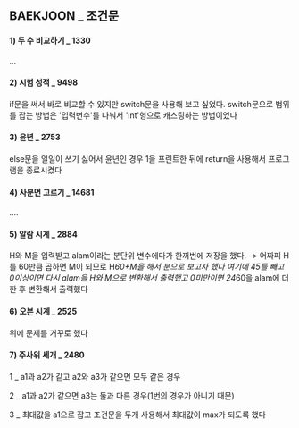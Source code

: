 ## BAEKJOON _ 조건문
 
#### 1) 두 수 비교하기 _ 1330

...

#### 2) 시험 성적 _ 9498

if문을 써서 바로 비교할 수 있지만 switch문을 사용해 보고 싶었다.
switch문으로 범위를 잡는 방법은 '입력변수'를 나눠서 'int'형으로 캐스팅하는 방법이었다

#### 3) 윤년 _ 2753

else문을 일일이 쓰기 싫어서 윤년인 경우 1을 프린트한 뒤에 return을 사용해서 프로그램을 종료시켰다

#### 4) 사분면 고르기 _ 14681

....

#### 5) 알람 시계 _ 2884

H와 M을 입력받고 alam이라는 분단위 변수에다가 한꺼번에 저장을 했다.
-> 어짜피 H를 60만큼 곱하면 M이 되므로 H*60+M을 해서 분으로 보고자 했다
여기에 45를 빼고 0이상이면 다시 alam을 H와 M으로 변환해서 출력했고
0미만이면 24*60을 alam에 더한 후 변환해서 출력했다 

#### 6) 오븐 시계 _ 2525

위에 문제를 거꾸로 했다

#### 7) 주사위 세개 _ 2480

1 _ a1과 a2가 같고 a2와 a3가 같으면 모두 같은 경우

2 _ a1과 a2가 같으면 a3는 둘과 다른 경우(1번의 경우가 아니기 때문)

3 _ 최대값을 a1으로 잡고 조건문을 두개 사용해서 최대값이 max가 되도록 했다

